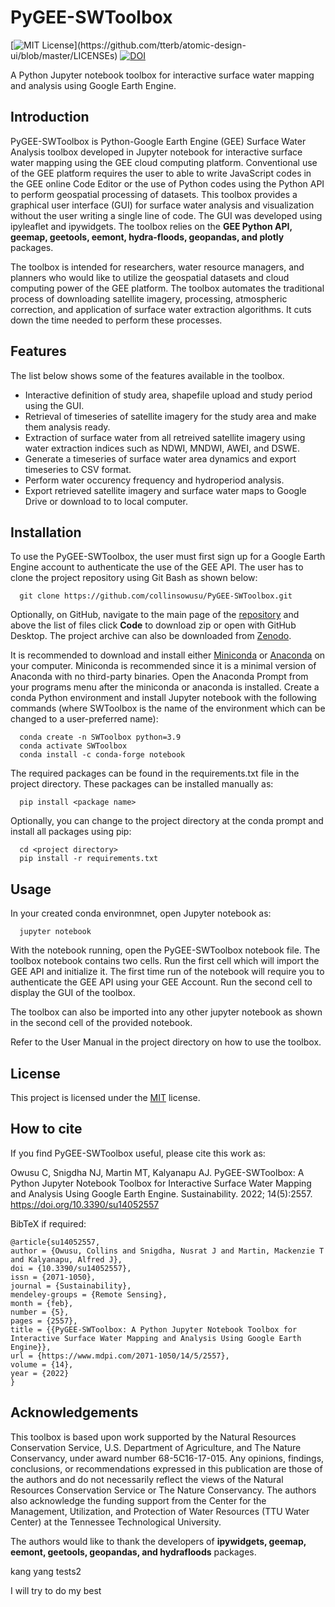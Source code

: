 
# PyGEE-SWToolbox
[![MIT License](https://img.shields.io/apm/l/atomic-design-ui.svg?)](https://github.com/tterb/atomic-design-ui/blob/master/LICENSEs) [![DOI](https://zenodo.org/badge/DOI/10.5281/zenodo.5664523.svg)](https://doi.org/10.5281/zenodo.5664523)

A Python Jupyter notebook toolbox for interactive surface water mapping and analysis using Google 
Earth Engine.

## Introduction
PyGEE-SWToolbox is Python-Google Earth Engine (GEE) Surface Water Analysis toolbox developed
 in Jupyter notebook for interactive surface water mapping using the GEE cloud computing 
 platform. Conventional use of the GEE platform requires the user to able to write 
 JavaScript codes in the GEE online Code Editor or the use of Python codes using the 
 Python API to perform geospatial processing of datasets. This toolbox provides a graphical 
 user interface (GUI) for surface water analysis and visualization without the user writing 
 a single line of code. The GUI was developed using ipyleaflet and ipywidgets. The toolbox 
 relies on the <b>GEE Python API, geemap, geetools, eemont, hydra-floods, geopandas, and 
 plotly</b> packages.

 The toolbox is intended for researchers, water resource managers, and planners who would
 like to utilize the geospatial datasets and cloud computing power of the GEE platform.
 The toolbox automates the traditional process of downloading satellite imagery, processing,
 atmospheric correction, and application of surface water extraction algorithms. It cuts
 down the time needed to perform these processes.

## Features
The list below shows some of the features available in the toolbox.
- Interactive definition of study area, shapefile upload and study period using the GUI.
- Retrieval of timeseries of satellite imagery for the study area and make them analysis
    ready.
- Extraction of surface water from all retreived satellite imagery using water extraction
    indices such as NDWI, MNDWI, AWEI, and DSWE.
- Generate a timeseries of surface water area dynamics and export timeseries to CSV format.
- Perform water occurency frequency and hydroperiod analysis.
- Export retrieved satellite imagery and surface water maps to Google Drive or download to
    to local computer.

  
## Installation 

To use the PyGEE-SWToolbox, the user must first sign up for a Google Earth Engine account to authenticate 
the use of the GEE API. The user has to clone the project repository using Git Bash as shown 
below:

``` 
  git clone https://github.com/collinsowusu/PyGEE-SWToolbox.git
```
Optionally, on GitHub, navigate to the main page of the [repository](https://github.com/collinsowusu/PyGEE-SWToolbox) 
and above the list of files click <b>Code</b> to download zip or open with GitHub Desktop. 
The project archive can also be downloaded from [Zenodo](https://zenodo.org/record/4910772#.YNpSmzhKiUk).

It is recommended to download and install either [Miniconda](https://docs.conda.io/en/latest/miniconda.html) or
[Anaconda](https://www.anaconda.com/distribution/#download-section) on your computer. Miniconda is recommended since it is 
a minimal version of Anaconda with no third-party binaries. Open the Anaconda Prompt from your programs menu after the 
miniconda or anaconda is installed. 
Create a conda Python environment and install Jupyter notebook with the following commands 
(where SWToolbox is the name of the environment which can be changed to a user-preferred name):

``` 
  conda create -n SWToolbox python=3.9
  conda activate SWToolbox
  conda install -c conda-forge notebook 
```
The required packages can be found in the requirements.txt file in the project directory.
These packages can be installed manually as:

``` 
  pip install <package name>
```
Optionally, you can change to the project directory at the conda prompt and install all 
packages using pip:

``` 
  cd <project directory>
  pip install -r requirements.txt
```
## Usage

In your created conda environmnet, open Jupyter notebook as:

``` 
  jupyter notebook
```

With the notebook running, open the PyGEE-SWToolbox notebook file. The toolbox notebook contains two cells. 
Run the first cell which will import the GEE API and initialize it. The first time run of the notebook will
require you to authenticate the GEE API using your GEE Account. Run the second cell to display the GUI 
of the toolbox.

The toolbox can also be imported into any other jupyter notebook as shown in the second cell of the provided notebook.

Refer to the User Manual in the project directory on how to use the toolbox.

  
## License

This project is licensed under the [MIT](https://choosealicense.com/licenses/mit/) license.

## How to cite
If you find PyGEE-SWToolbox useful, please cite this work as:

Owusu C, Snigdha NJ, Martin MT, Kalyanapu AJ. PyGEE-SWToolbox: A Python Jupyter Notebook Toolbox for Interactive Surface Water Mapping and Analysis Using Google Earth Engine. Sustainability. 2022; 14(5):2557. https://doi.org/10.3390/su14052557

BibTeX if required:

	@article{su14052557,
	author = {Owusu, Collins and Snigdha, Nusrat J and Martin, Mackenzie T and Kalyanapu, Alfred J},
	doi = {10.3390/su14052557},
	issn = {2071-1050},
	journal = {Sustainability},
	mendeley-groups = {Remote Sensing},
	month = {feb},
	number = {5},
	pages = {2557},
	title = {{PyGEE-SWToolbox: A Python Jupyter Notebook Toolbox for Interactive Surface Water Mapping and Analysis Using Google Earth Engine}},
	url = {https://www.mdpi.com/2071-1050/14/5/2557},
	volume = {14},
	year = {2022}
	}
  
## Acknowledgements

This toolbox is based upon work supported by the Natural Resources Conservation Service, 
U.S. Department of Agriculture, and The Nature Conservancy, under award number 
68-5C16-17-015. Any opinions, findings, conclusions, or recommendations 
expressed in this publication are those of the authors and do not necessarily 
reflect the views of the Natural Resources Conservation Service or The Nature Conservancy.
The authors also acknowledge the funding support from the Center for the Management, Utilization, and Protection of Water Resources (TTU Water Center) at
the Tennessee Technological University.

The authors would like to thank the developers of <b>ipywidgets, geemap, eemont, geetools, 
geopandas, and hydrafloods</b> packages.


kang yang tests2

I will try to do my best
